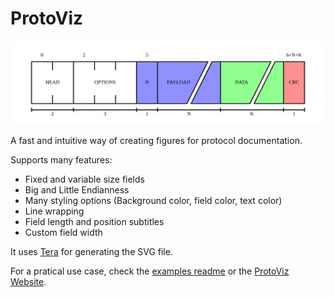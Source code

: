 # ProtoViz
![Example](./images/example.svg)

A fast and intuitive way of creating figures for protocol documentation.

Supports many features:
- Fixed and variable size fields
- Big and Little Endianness
- Many styling options (Background color, field color, text color)
- Line wrapping
- Field length and position subtitles
- Custom field width

It uses [Tera](https://keats.github.io/tera/docs) for generating the SVG file.

For a pratical use case, check the [examples readme](./examples/README.md) or the [ProtoViz Website](https://protoviz.stu.art.br).